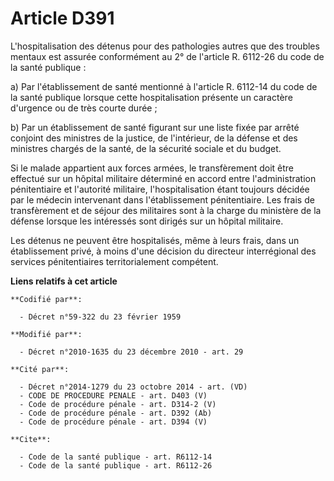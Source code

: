 # Article D391

L'hospitalisation des détenus pour des pathologies autres que des troubles mentaux est assurée conformément au 2° de
l'article R. 6112-26 du code de la santé publique : 

a) Par l'établissement de santé mentionné à l'article R. 6112-14 du code de la santé publique lorsque cette hospitalisation
présente un caractère d'urgence ou de très courte durée ; 

b) Par un établissement de santé figurant sur une liste fixée par arrêté conjoint des ministres de la justice, de
l'intérieur, de la défense et des ministres chargés de la santé, de la sécurité sociale et du budget. 

Si le malade appartient aux forces armées, le transfèrement doit être effectué sur un hôpital militaire déterminé en accord
entre l'administration pénitentiaire et l'autorité militaire, l'hospitalisation étant toujours décidée par le médecin
intervenant dans l'établissement pénitentiaire. Les frais de transfèrement et de séjour des militaires sont à la charge du
ministère de la défense lorsque les intéressés sont dirigés sur un hôpital militaire. 

Les détenus ne peuvent être hospitalisés, même à leurs frais, dans un établissement privé, à moins d'une décision du
directeur interrégional des services pénitentiaires territorialement compétent.

**Liens relatifs à cet article**

	**Codifié par**:

	  - Décret n°59-322 du 23 février 1959

	**Modifié par**:

	  - Décret n°2010-1635 du 23 décembre 2010 - art. 29

	**Cité par**:

	  - Décret n°2014-1279 du 23 octobre 2014 - art. (VD)
	  - CODE DE PROCEDURE PENALE - art. D403 (V)
	  - Code de procédure pénale - art. D314-2 (V)
	  - Code de procédure pénale - art. D392 (Ab)
	  - Code de procédure pénale - art. D394 (V)

	**Cite**:

	  - Code de la santé publique - art. R6112-14
	  - Code de la santé publique - art. R6112-26
